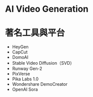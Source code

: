 # AI Video Generation

# 著名工具與平台
- HeyGen
- CapCut
- DomoAI
- Stable Video Diffusion（SVD）
- Runway Gen-2
- PixVerse
- Pika Labs 1.0
- Wondershare DemoCreator
- OpenAI Sora
